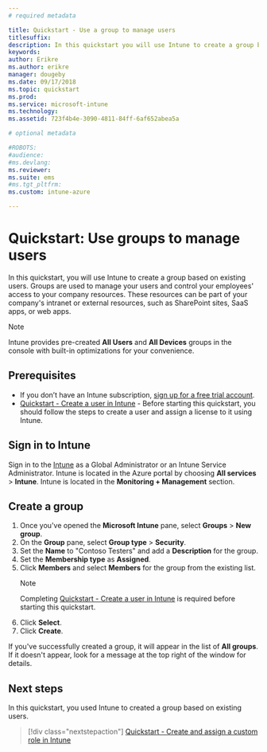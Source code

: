 ```yaml
---
# required metadata

title: Quickstart - Use a group to manage users
titlesuffix: 
description: In this quickstart you will use Intune to create a group based on existing users.
keywords:
author: Erikre
ms.author: erikre
manager: dougeby
ms.date: 09/17/2018
ms.topic: quickstart
ms.prod:
ms.service: microsoft-intune
ms.technology:
ms.assetid: 723f4b4e-3090-4811-84ff-6af652abea5a

# optional metadata

#ROBOTS:
#audience:
#ms.devlang:
ms.reviewer:
ms.suite: ems
#ms.tgt_pltfrm:
ms.custom: intune-azure

---
```


# Quickstart: Use groups to manage users

In this quickstart, you will use Intune to create a group based on existing users. Groups are used to manage your users and control your employees' access to your company resources. These resources can be part of your company's intranet or external resources, such as SharePoint sites, SaaS apps, or web apps.

>[!NOTE]
>Intune provides pre-created **All Users** and **All Devices** groups in the console with built-in optimizations for your convenience.

## Prerequisites

- If you don’t have an Intune subscription, [sign up for a free trial account](free-trial-sign-up.md).
- [Quickstart - Create a user in Intune](quickstart-create-user.md) - Before starting this quickstart, you should follow the steps to create a user and assign a license to it using Intune.

## Sign in to Intune

Sign in to the [Intune](https://aka.ms/intuneportal) as a Global Administrator or an Intune Service Administrator. Intune is located in the Azure portal  by choosing **All services** > **Intune**. Intune is located in the **Monitoring + Management** section.

## Create a group
1. Once you've opened the **Microsoft Intune** pane, select **Groups** > **New group**.
2. On the **Group** pane, select **Group type** > **Security**.
3. Set the **Name** to "Contoso Testers" and add a **Description** for the group.
4. Set the **Membership type** as **Assigned**. 
5. Click **Members** and select **Members** for the group from the existing list.
    > [!NOTE]
    > Completing [Quickstart - Create a user in Intune](quickstart-create-user.md) is required before starting this quickstart.
6. Click **Select**.
7. Click **Create**.

If you've successfully created a group, it will appear in the list of **All groups**. If it doesn't appear, look for a message at the top right of the window for details.

## Next steps

In this quickstart, you used Intune to created a group based on existing users.

> [!div class="nextstepaction"]
> [Quickstart - Create and assign a custom role in Intune](quickstart-create-custom-role.md)
